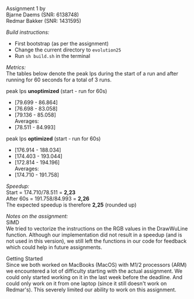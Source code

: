Assignment 1 by <br>
Bjarne Daems (SNR: 6138748) <br>
Redmar Bakker (SNR: 1431595)

*Build instructions:*
- First bootstrap (as per the assignment)
- Change the current directory to ``evolution25`` <br>
- Run `` sh build.sh `` in the terminal

*Metrics: <br>*
The tables below denote the peak lps during the start of a run 
and after running for 60 seconds for a total of 3 runs.

peak lps **unoptimized** (start - run for 60s)
- [79.699 - 86.864]
- [76.698 - 83.058]
- [79.136 - 85.058]<br>
Averages:
- [78.511 - 84.993]

peak lps **optimized** (start - run for 60s)
- [176.914 - 188.034]
- [174.403 - 193.044]
- [172.814 - 194.196]<br>
Averages:
- [174.710 - 191.758]

*Speedup:*<br>
Start = 174.710/78.511 = **2,23** <br>
After 60s = 191.758/84.993 = **2,26** <br>
The expected speedup is therefore **2,25** (rounded up) 

*Notes on the assignment:* <br>
SIMD <br>
We tried to vectorize the instructions on the RGB values in the DrawWuLine function.
Although our implementation did not result in a speedup (and is not used in this version),
we still left the functions in our code for feedback which could help in future assignments.

Getting Started <br>
Since we both worked on MacBooks (MacOS) with M1/2 processors (ARM) we encountered a lot of difficulty starting with the actual assignment. 
We could only started working on it in the last week before the deadline. And could only work on it from one laptop (since it still doesn't work on Redmar's).
This severely limited our ability to work on this assignment.





